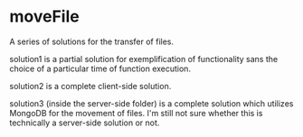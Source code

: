 # moveFile
A series of solutions for the transfer of files.

solution1 is a partial solution for exemplification of functionality sans the choice of a particular time of function execution.

solution2 is a complete client-side solution.

solution3 (inside the server-side folder) is a complete solution which utilizes MongoDB for the movement of files. I'm still not sure whether this is technically a server-side solution or not.
